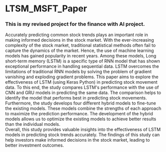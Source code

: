 # LTSM_MSFT_Paper
### This is my revised project for the finance with AI project.
Accurately predicting common stock trends plays an important role in making informed decisions in the stock market. With the ever-increasing complexity of the stock market, traditional statistical methods often fail to capture the dynamics of the market. Hence, the use of machine learning models has gained popularity in recent years. Among these models, Long short-term memory (LSTM) is a specific type of RNN model that has shown exceptional performance in handling sequential data. LSTM overcomes the limitations of traditional RNN models by solving the problem of gradient vanishing and exploding gradient problems.
This paper aims to explore the effectiveness of LSTM (using Keras Python) in predicting stock movement data. To this end, the study compares LSTM's performance with the use of CNN and GRU models in predicting the same data. The comparison helps to identify the model that performs best in predicting stock movements.<BR>
Furthermore, the study develops four different hybrid models to fine-tune the existing models. These models combine the strengths of each approach to maximize the prediction performance. The development of the hybrid models allows us to optimize the existing models to achieve better results than the individual models.<BR>
Overall, this study provides valuable insights into the effectiveness of LSTM models in predicting stock trends accurately. The findings of this study can help investors make informed decisions in the stock market, leading to better investment outcomes.
